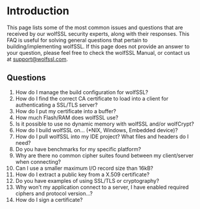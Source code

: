 # Introduction

This page lists some of the most common issues and questions that are received by our wolfSSL
security experts, along with their responses. This FAQ is useful for solving general
questions that pertain to building/implementing wolfSSL.
If this page does not provide an answer to your question, please feel free to check
the wolfSSL Manual, or contact us at support@wolfssl.com.

## Questions

1. How do I manage the build configuration for wolfSSL?
2. How do I find the correct CA certificate to load into a client for authenticating a SSL/TLS server?
3. How do I put my certificate into a buffer?
4. How much Flash/RAM does wolfSSL use?
5. Is it possible to use no dynamic memory with wolfSSL and/or wolfCrypt?
6. How do I build wolfSSL on... (*NIX, Windows, Embedded device)?
7. How do I pull wolfSSL into my IDE project? What files and headers do I need?
8. Do you have benchmarks for my specific platform?
9. Why are there no common cipher suites found between my client/server when connecting?
10. Can I use a smaller maximum I/O record size than 16kB?
11. How do I extract a public key from a X.509 certificate?
12. Do you have examples of using SSL/TLS or cryptography?
13. Why won’t my application connect to a server, I have enabled required ciphers and protocol version...?
14. How do I sign a certificate?
